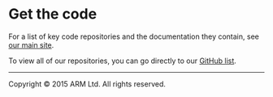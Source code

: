 # Get the code

For a list of key code repositories and the documentation they contain, see [our main site](http://mbed.com/en/development/getting-started/get-code/).

To view all of our repositories, you can go directly to our [GitHub list](https://github.com/ARMmbed).
______
Copyright © 2015 ARM Ltd. All rights reserved.